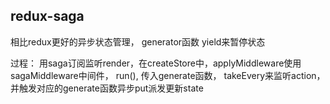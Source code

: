 ## redux-saga

相比redux更好的异步状态管理， generator函数 yield来暂停状态

过程： 用saga订阅监听render，在createStore中，applyMiddleware使用sagaMiddleware中间件， run(), 传入generate函数， takeEvery来监听action，并触发对应的generate函数异步put派发更新state
